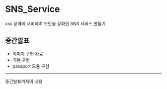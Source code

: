 # SNS_Service
xss 공격에 대비하여 보안을 강화한 SNS 서비스 만들기

## 중간발표
- 이미지 구현 완료
- 기본 구현
- passport 모듈 구현
---
중간발표까지의 내용
